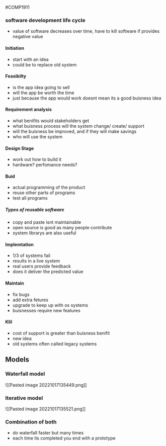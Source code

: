 #COMP1911
### software development life cycle
 - value of software decreases over time, have to kill software if provides negative value
#### Initiation
- start with an idea
- could be to replace old system
#### Feasibilty
- is the app idea going to sell
- will the app be worth the time
- just because the app would work doesnt mean its a good buisness idea
#### Requirement analysis
- what benifits would stakeholders get
- what buisness process will the system change/ create/ support
- will the buisness be improved, and if they will make savings
- who will use the system
#### Design Stage
- work out how to build it
- hardware? perfomance needs?
#### Buid
- actual programming of the product
- reuse other parts of programs
- test all programs 
##### Types of reusable software
- copy and paste isnt maintainable
- open source is good as many people contribute
- system librarys are also useful
#### Implemtation
- 1/3 of systems fail
- results in a live system
- real users provide feedback
- does it deliver the predicted value
#### Maintain
- fix bugs
- add extra fetures
- upgrade to keep up with os systems
- buisnesses require new features
#### Klil
- cost of support is greater than buisness benifit
- new idea 
- old systems often called legacy systems
## Models
### Waterfall model
![[Pasted image 20221017135449.png]]
### Iterative model
![[Pasted image 20221017135521.png]]
### Combination of both
- do waterfall faster but many times
- each time its completed you end with a prototype